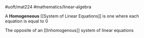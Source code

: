#uoft/mat224 #mathematics/linear-algebra 

A **Homogeneous** [[System of Linear Equations]] is one where each equation is equal to 0

The opposite of an [[Inhomogenous]] system of linear equations